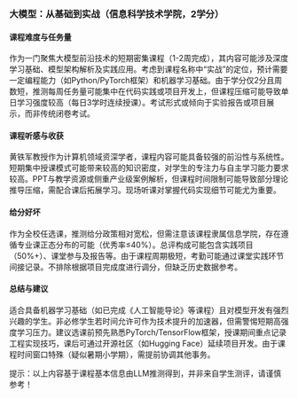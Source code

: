 ### 大模型：从基础到实战（信息科学技术学院，2学分）

#### 课程难度与任务量  
作为一门聚焦大模型前沿技术的短期密集课程（1-2周完成），其内容可能涉及深度学习基础、模型架构解析及实践应用。考虑到课程名称中“实战”的定位，预计需要一定编程能力（如Python/PyTorch框架）和机器学习基础。由于学分仅2分且周数短，推测每周任务量可能集中在代码实践或项目开发上，但课程压缩可能导致单日学习强度较高（每日3学时连续授课）。考试形式或倾向于实验报告或项目展示，而非传统闭卷考试。

#### 课程听感与收获  
黄铁军教授作为计算机领域资深学者，课程内容可能具备较强的前沿性与系统性。短期集中授课模式可能带来较高的知识密度，对学生的专注力与自主学习能力要求较高。PPT与教学资源或侧重产业级案例解析，但课程时间限制可能导致部分理论推导压缩，需配合课后拓展学习。现场听课对掌握代码实现细节可能尤为重要。

#### 给分好坏  
作为全校任选课，推测给分政策相对宽松，但需注意该课程隶属信息学院，存在遵循专业课正态分布的可能（优秀率≤40%）。总评构成可能包含实践项目（50%+）、课堂参与及报告等。由于课程周期极短，考勤可能通过课堂实践环节间接记录。不排除根据项目完成度进行调分，但缺乏历史数据参考。

#### 总结与建议  
适合具备机器学习基础（如已完成《人工智能导论》等课程）且对模型开发有强烈兴趣的学生。非必修学生若时间允许可作为技术提升的加速器，但需警惕短期高强度学习压力。建议选课前预先熟悉PyTorch/TensorFlow框架，授课期间重点记录工程实现技巧，课后可通过开源社区（如Hugging Face）延续项目开发。由于课程时间窗口特殊（疑似暑期小学期），需提前协调其他事务。

提示：以上内容基于课程基本信息由LLM推测得到，并非来自学生测评，请谨慎参考！
